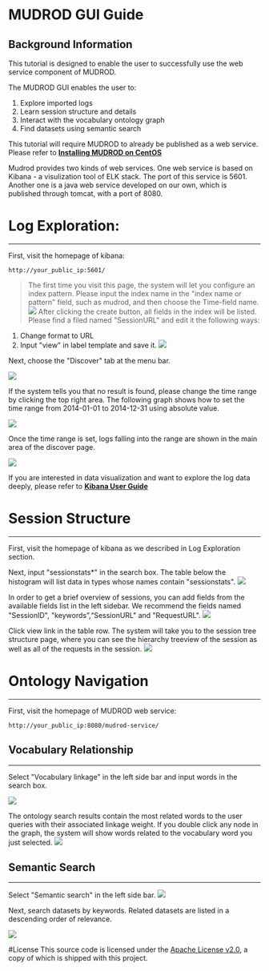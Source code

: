 # MUDROD GUI Guide

Background Information
---
This tutorial is designed to enable the user to successfully use the web service component of MUDROD.

The MUDROD GUI enables the user to:

1. Explore imported logs
2. Learn session structure and details
3. Interact with the vocabulary ontology graph
4. Find datasets using semantic search
    

This tutorial will require MUDROD to already be published as a web service. Please refer to [**Installing MUDROD on CentOS**](https://github.com/mudrod/mudrod/blob/master/Installation.md)

Mudrod provides two kinds of web services. One web service is based on Kibana - a visulization tool of ELK stack. The port of this service is 5601. Another one is a java web service developed on our own, which is published through tomcat, with a port of 8080.

# Log Exploration:
---


First, visit the homepage of kibana:

    http://your_public_ip:5601/

> The first time you visit this page, the system will let you configure an index pattern. Please input the index name in the "index name or pattern" field, such as mudrod, and then choose the Time-field name.
![](https://raw.githubusercontent.com/quintinali/images/master/add%20index.png)
> After clicking the create button, all fields in the index will be listed. Please find a filed named "SessionURL" and edit it the following ways:
1. Change format to URL
2. Input "view" in label template and save it.
![](https://raw.githubusercontent.com/quintinali/images/master/edit%20index.png)

Next, choose the "Discover" tab at the menu bar. 

![](https://raw.githubusercontent.com/quintinali/images/master/discover%20default.png)

If the system tells you that no result is found, please change the time range by clicking the top right area. The following graph shows how to set the time range from 2014-01-01 to 2014-12-31 using absolute value.

![](https://raw.githubusercontent.com/quintinali/images/master/change%20time%20range.png)

Once the time range is set, logs falling into the range are shown in the main area of the discover page.

![](https://raw.githubusercontent.com/quintinali/images/master/defaul%20log%20list.png)

If you are interested in data visualization and want to explore the log data deeply, please refer to [**Kibana User Guide**](https://www.elastic.co/guide/en/kibana/4.1/index.html)


# Session Structure
---


First, visit the homepage of kibana as we described in Log Exploration section.

Next, input "sessionstats*" in the search box. The table below the histogram will list data in types whose names contain "sessionstats".
![](https://raw.githubusercontent.com/quintinali/images/master/improved%20log%20list.png)

In order to get a brief overview of sessions, you can add fields from the available fields list in the left sidebar. We recommend the fields named "SessionID", "keywords”,“SessionURL" and "RequestURL".
![](https://raw.githubusercontent.com/quintinali/images/master/detailed%20log%20list.png)

Click view link in the table row. The system will take you to the session tree structure page, where you can see the hierarchy treeview of the session as well as all of the requests in the session.
![](https://raw.githubusercontent.com/quintinali/images/master/session%20tree.png)

# Ontology Navigation
---


First, visit the homepage of MUDROD web service:

    http://your_public_ip:8080/mudrod-service/
## Vocabulary Relationship
---
Select "Vocabulary linkage" in the left side bar and input words in the search box.

![](https://raw.githubusercontent.com/quintinali/images/master/vacobulary%20linkage.png)

The ontology search results contain the most related words to the user queries with their associated linkage weight. If you double click any node in the graph, the system will show words related to the vocabulary word you just selected.
![](https://raw.githubusercontent.com/quintinali/images/master/vl%20result.png)

## Semantic Search
---
Select "Semantic search" in the left side bar.
![](https://raw.githubusercontent.com/quintinali/images/master/search.png)

Next, search datasets by keywords. Related datasets are listed in a descending order of relevance.

![](https://raw.githubusercontent.com/quintinali/images/master/search%20result.png)




#License
This source code is licensed under the [Apache License v2.0](http://www.apache.org/licenses/LICENSE-2.0), a
copy of which is shipped with this project.

